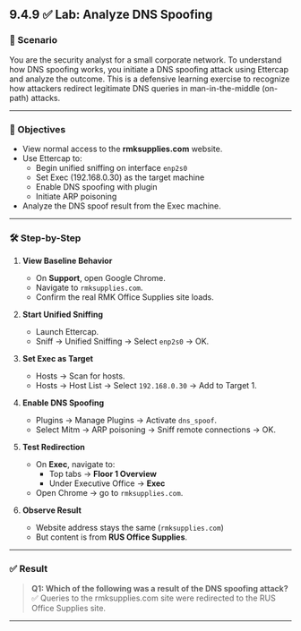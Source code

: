 ## 9.4.9 ✅ Lab: Analyze DNS Spoofing

### 🧪 Scenario
You are the security analyst for a small corporate network. To understand how DNS spoofing works, you initiate a DNS spoofing attack using Ettercap and analyze the outcome. This is a defensive learning exercise to recognize how attackers redirect legitimate DNS queries in man-in-the-middle (on-path) attacks.

---

### 🎯 Objectives
- View normal access to the **rmksupplies.com** website.
- Use Ettercap to:
  - Begin unified sniffing on interface `enp2s0`
  - Set Exec (192.168.0.30) as the target machine
  - Enable DNS spoofing with plugin
  - Initiate ARP poisoning
- Analyze the DNS spoof result from the Exec machine.

---

### 🛠️ Step-by-Step

1. **View Baseline Behavior**
   - On **Support**, open Google Chrome.
   - Navigate to `rmksupplies.com`.
   - Confirm the real RMK Office Supplies site loads.

2. **Start Unified Sniffing**
   - Launch Ettercap.
   - Sniff → Unified Sniffing → Select `enp2s0` → OK.

3. **Set Exec as Target**
   - Hosts → Scan for hosts.
   - Hosts → Host List → Select `192.168.0.30` → Add to Target 1.

4. **Enable DNS Spoofing**
   - Plugins → Manage Plugins → Activate `dns_spoof`.
   - Select Mitm → ARP poisoning → Sniff remote connections → OK.

5. **Test Redirection**
   - On **Exec**, navigate to:
     - Top tabs → **Floor 1 Overview**
     - Under Executive Office → **Exec**
   - Open Chrome → go to `rmksupplies.com`.

6. **Observe Result**
   - Website address stays the same (`rmksupplies.com`)
   - But content is from **RUS Office Supplies**.

---

### ✅ Result

> **Q1: Which of the following was a result of the DNS spoofing attack?**  
> ✅ Queries to the rmksupplies.com site were redirected to the RUS Office Supplies site.

---

